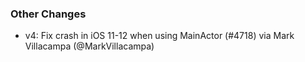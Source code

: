 ### Other Changes
* v4: Fix crash in iOS 11-12 when using MainActor (#4718) via Mark Villacampa (@MarkVillacampa)